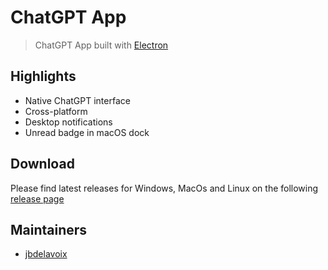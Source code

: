 # ChatGPT App

> ChatGPT App built with [Electron](https://github.com/electron/electron)

## Highlights

- Native ChatGPT interface
- Cross-platform
- Desktop notifications
- Unread badge in macOS dock

## Download

Please find latest releases for Windows, MacOs and Linux on the following [release page](https://github.com/jbdelavoix/chatgpt-app/releases/latest)

## Maintainers

- [jbdelavoix](https://github.com/jbdelavoix)
